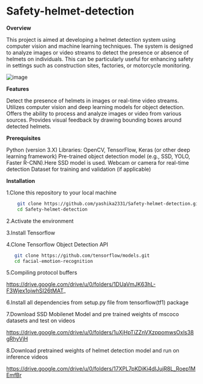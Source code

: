 # Safety-helmet-detection


**Overview**

This project is aimed at developing a helmet detection system using computer vision and machine learning techniques. The system is designed to analyze images or video streams to detect the presence or absence of helmets on individuals. This can be particularly useful for enhancing safety in settings such as construction sites, factories, or motorcycle monitoring.


![image](https://github.com/yashika2331/Safety-helmet-detection/assets/83694713/c801075d-ede1-41b3-abf2-56a061ac52af)


**Features**

Detect the presence of helmets in images or real-time video streams.
Utilizes computer vision and deep learning models for object detection.
Offers the ability to process and analyze images or video from various sources.
Provides visual feedback by drawing bounding boxes around detected helmets.

**Prerequisites**

Python (version 3.X)
Libraries: OpenCV, TensorFlow, Keras (or other deep learning framework)
Pre-trained object detection model (e.g., SSD, YOLO, Faster R-CNN).Here SSD model is used.
Webcam or camera for real-time detection
Dataset for training and validation (if applicable)

**Installation**

1.Clone this repository to your local machine

```bash
    git clone https://github.com/yashika2331/Safety-helmet-detection.git
    cd Safety-helmet-detection
```

2.Activate the environment 

3.Install Tensorflow

4.Clone Tensorflow Object Detection API 

 ```bash
    git clone https://github.com/tensorflow/models.git
    cd facial-emotion-recognition
 ```
 
5.Compiling protocol buffers

https://drive.google.com/drive/u/0/folders/1DUaVmJK63hL-F3Wjex1ojwhSI26tMAT_

6.Install all dependencies from setup.py file from tensorflow(tf1) package

7.Download SSD Mobilenet Model and pre trained weights of mscoco datasets and test on videos 

https://drive.google.com/drive/u/0/folders/1uXjHpTiZZnVXzppomwsOxls38gRhyVjH

8.Download pretrained weights of helmet detection model and run on inference videos

https://drive.google.com/drive/u/0/folders/17XPL7pKDiKi4dIJujR8L_Roep1MEmfBr






